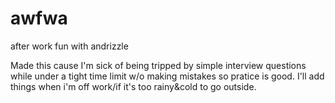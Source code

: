 # awfwa
after work fun with andrizzle

Made this cause I'm sick of being tripped by simple interview questions while under a tight time limit w/o making
mistakes so pratice is good. I'll add things when i'm off work/if it's too rainy&cold to go outside.

